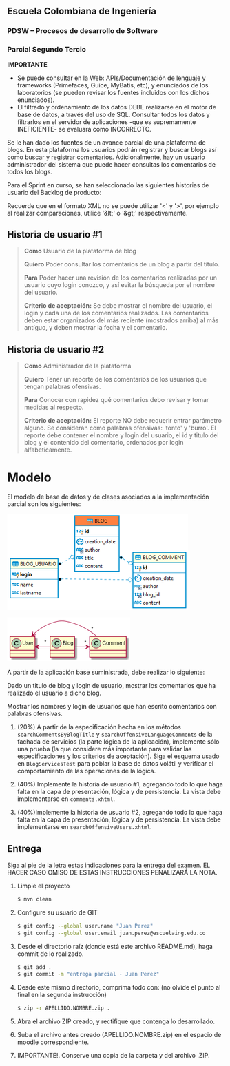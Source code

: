 ## Escuela Colombiana de Ingeniería

### PDSW – Procesos de desarrollo de Software
### Parcial Segundo Tercio


**IMPORTANTE**

* Se puede consultar en la Web: APIs/Documentación de lenguaje y frameworks (Primefaces, Guice, MyBatis, etc), y enunciados de los laboratorios (se pueden revisar los fuentes incluidos con los dichos enunciados).
* El filtrado y ordenamiento de los datos DEBE realizarse en el motor de base de datos, a través del uso de SQL. Consultar todos los datos y filtrarlos en el servidor de aplicaciones -que es supremamente INEFICIENTE- se evaluará como INCORRECTO.


Se le han dado los fuentes de un avance parcial de una plataforma de blogs. En esta plataforma los usuarios podrán registrar y buscar blogs así como buscar y registrar comentarios.
Adicionalmente, hay un usuario administrador del sistema que puede hacer consultas los comentarios de todos los blogs.

Para el Sprint en curso, se han seleccionado las siguientes historias de usuario del Backlog de producto:

Recuerde que en el formato XML no se puede utilizar '<' y '>', por ejemplo al realizar comparaciones, 
 utilice '&amp;lt;' o '&amp;gt;' respectivamente. 

## Historia de usuario #1

  > **Como** Usuario de la plataforma de blog
  >
  > **Quiero** Poder consultar los comentarios de un blog a partir del titulo.
  >
  > **Para** Poder hacer una revisión de los comentarios realizadas por un usuario cuyo login conozco, y así evitar la búsqueda por el nombre del usuario.
  >
  > **Criterio de aceptación:** Se debe mostrar el nombre del usuario, el login y cada una de los comentarios realizados. Las comentarios deben estar organizados del más reciente (mostrados arriba) al más antíguo, y deben mostrar la fecha y el comentario.


## Historia de usuario #2

  > **Como** Administrador de la plataforma
  >
  > **Quiero** Tener un reporte de los comentarios de los usuarios que tengan palabras ofensivas.
  >
  > **Para** Conocer con rapidez qué comentarios debo revisar y tomar medidas al respecto.
  >
  > **Criterio de aceptación:** El reporte NO debe requerir entrar parámetro alguno. Se considerán como palabras ofensivas: 'tonto' y 'burro'. El reporte debe contener el nombre y login del usuario, el id y titulo del blog y el contenido del comentario, ordenados por login alfabeticamente.

# Modelo 

El modelo de base de datos y de clases asociados a la implementación parcial son los siguientes:

![](./img/Diagram.png)

![](./img/Model.png)

A partir de la aplicación base suministrada, debe realizar lo siguiente:

Dado un titulo de blog y login de usuario, mostrar los comentarios que ha realizado el usuario a dicho blog.

Mostrar los nombres y login de usuarios que han escrito comentarios con palabras ofensivas.


1.  (20%) A partir de la especificación hecha en los métodos
    `searchCommentsByBlogTitle` y `searchOffensiveLanguageComments` de la fachada de
    servicios (la parte lógica de la aplicación), implemente sólo una prueba (la que considere más importante para validar las especificaciones y los criterios de aceptación). Siga el esquema usado en `BlogServicesTest` para poblar la base de datos volátil y verificar el comportamiento de las operaciones de la lógica.

2.  (40%) Implemente la historia de usuario #1, agregando todo lo que haga falta en la capa de presentación, lógica y de persistencia. La vista debe implementarse en `comments.xhtml`.

3.  (40%)Implemente la historia de usuario #2, agregando todo lo que haga falta en la capa de presentación, lógica y de persistencia. La vista debe implementarse en `searchOffensiveUsers.xhtml`.


## Entrega

Siga al pie de la letra estas indicaciones para la entrega del examen. EL HACER CASO OMISO DE ESTAS INSTRUCCIONES PENALIZARÁ LA NOTA.

1. Limpie el proyecto

	```bash
	$ mvn clean
	```

1. Configure su usuario de GIT

	```bash
	$ git config --global user.name "Juan Perez"
	$ git config --global user.email juan.perez@escuelaing.edu.co
	```

2. Desde el directorio raíz (donde está este archivo README.md), haga commit de lo realizado.

	```bash
	$ git add .
	$ git commit -m "entrega parcial - Juan Perez"
	```


3. Desde este mismo directorio, comprima todo con: (no olvide el punto al final en la segunda instrucción)

	```bash
	$ zip -r APELLIDO.NOMBRE.zip .
	```

4. Abra el archivo ZIP creado, y rectifique que contenga lo desarrollado.

5. Suba el archivo antes creado (APELLIDO.NOMBRE.zip) en el espacio de moodle correspondiente.

6. IMPORTANTE!. Conserve una copia de la carpeta y del archivo .ZIP.


<!-- ## Bono 
Si después de realizado el parcial, de forma INDIVIDUAL encuentra defectos menores (que impliquen a lo sumo cambiar 5 líneas de código), y que al corregirlos permiten que los puntos 2 o 3 funcionen:
1. Haga los ajustes en su código.
2. Haga un nuevo commit con el mensaje "entrega bono, ahora funciona el Punto XX" , donde XX es el punto que se corrigió. 
3. Ejecute:

    ```bash
	    $ git diff --stat HEAD HEAD^^
    ```

4. Si el resultado del comando anterior es menor o igual a 10, puede aplicar al bono.
5. Comprima la nueva versión siguiendo el esquema indicado en el parcial, y súbalo a más tardar el 24 de Octubre a las 11:59pm en el espacio correspondiente.
-->
